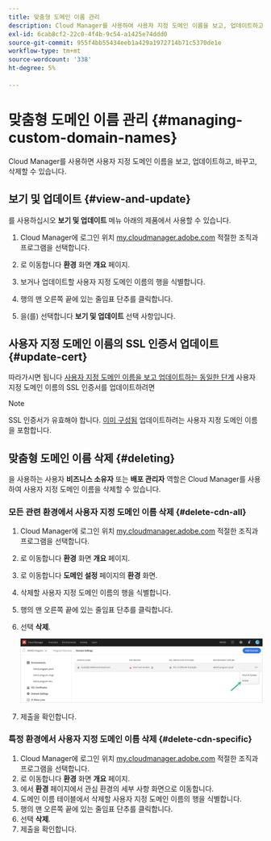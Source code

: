```yaml
---
title: 맞춤형 도메인 이름 관리
description: Cloud Manager를 사용하여 사용자 지정 도메인 이름을 보고, 업데이트하고, 대체하고, 삭제하는 방법을 알아봅니다.
exl-id: 6cab8cf2-22c0-4f4b-9c54-a1425e74ddd0
source-git-commit: 955f4bb55434eeb1a429a1972714b71c5370de1e
workflow-type: tm+mt
source-wordcount: '338'
ht-degree: 5%

---
```


# 맞춤형 도메인 이름 관리 {#managing-custom-domain-names}

Cloud Manager를 사용하면 사용자 지정 도메인 이름을 보고, 업데이트하고, 바꾸고, 삭제할 수 있습니다.

## 보기 및 업데이트 {#view-and-update}

를 사용하십시오 **보기 및 업데이트** 메뉴 아래의 제품에서 사용할 수 있습니다.

1. Cloud Manager에 로그인 위치 [my.cloudmanager.adobe.com](https://my.cloudmanager.adobe.com/) 적절한 조직과 프로그램을 선택합니다.

1. 로 이동합니다 **환경** 화면 **개요** 페이지.

1. 보거나 업데이트할 사용자 지정 도메인 이름의 행을 식별합니다.

1. 행의 맨 오른쪽 끝에 있는 줄임표 단추를 클릭합니다.

1. 을(를) 선택합니다 **보기 및 업데이트** 선택 사항입니다.

## 사용자 지정 도메인 이름의 SSL 인증서 업데이트 {#update-cert}

따라가시면 됩니다 [사용자 지정 도메인 이름을 보고 업데이트하는 동일한 단계](#view-and-update) 사용자 지정 도메인 이름의 SSL 인증서를 업데이트하려면

>[!NOTE]
>
>SSL 인증서가 유효해야 합니다. [이미 구성됨](/help/implementing/cloud-manager/managing-ssl-certifications/introduction.md) 업데이트하려는 사용자 지정 도메인 이름을 포함합니다.

## 맞춤형 도메인 이름 삭제 {#deleting}

을 사용하는 사용자 **비즈니스 소유자** 또는 **배포 관리자** 역할은 Cloud Manager를 사용하여 사용자 지정 도메인 이름을 삭제할 수 있습니다.

### 모든 관련 환경에서 사용자 지정 도메인 이름 삭제 {#delete-cdn-all}

1. Cloud Manager에 로그인 위치 [my.cloudmanager.adobe.com](https://my.cloudmanager.adobe.com/) 적절한 조직과 프로그램을 선택합니다.

1. 로 이동합니다 **환경** 화면 **개요** 페이지.

1. 로 이동합니다 **도메인 설정** 페이지의 **환경** 화면.

1. 삭제할 사용자 지정 도메인 이름의 행을 식별합니다.

1. 행의 맨 오른쪽 끝에 있는 줄임표 단추를 클릭합니다.

1. 선택 **삭제**.

   ![사용자 지정 도메인 이름 삭제](/help/implementing/cloud-manager/assets/cdn/cdn-delete.png)

1. 제출을 확인합니다.

### 특정 환경에서 사용자 지정 도메인 이름 삭제 {#delete-cdn-specific}

1. Cloud Manager에 로그인 위치 [my.cloudmanager.adobe.com](https://my.cloudmanager.adobe.com/) 적절한 조직과 프로그램을 선택합니다.
1. 로 이동합니다 **환경** 화면 **개요** 페이지.
1. 에서 **환경** 페이지에서 관심 환경의 세부 사항 화면으로 이동합니다.
1. 도메인 이름 테이블에서 삭제할 사용자 지정 도메인 이름의 행을 식별합니다.
1. 행의 맨 오른쪽 끝에 있는 줄임표 단추를 클릭합니다.
1. 선택 **삭제**.
1. 제출을 확인합니다.
